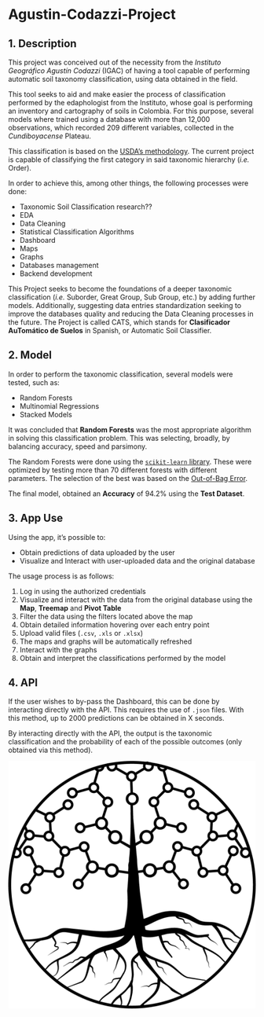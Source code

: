 # Agustin-Codazzi-Project

## 1.	Description

This project was conceived out of the necessity from the _Instituto Geográfico Agustín Codazzi_ (IGAC) of having a tool capable of performing automatic soil taxonomy classification, using data obtained in the field. 

This tool seeks to aid and make easier the process of classification performed by the edaphologist from the Instituto, whose goal is performing an inventory and cartography of soils in Colombia.  For this purpose, several models where trained using a database with more than 12,000 observations, which recorded 209 different variables, collected in the _Cundiboyacense_ Plateau.

This classification is based on the [USDA’s methodology]( https://www.nrcs.usda.gov/wps/portal/nrcs/main/soils/survey/class/). The current project is capable of classifying the first category in said taxonomic hierarchy (_i.e._ Order).

In order to achieve this, among other things, the following processes were done:
-	Taxonomic Soil Classification research??
-	EDA
-	Data Cleaning
-	Statistical Classification Algorithms
-	Dashboard
-	Maps
-	Graphs
-	Databases management
-	Backend development

This Project seeks to become the foundations of a deeper taxonomic classification (_i.e._ Suborder, Great Group, Sub Group, etc.) by adding further models. Additionally, suggesting data entries standardization seeking to improve the databases quality and reducing the Data Cleaning processes in the future. 
The Project is called CATS, which stands for __Clasificador AuTomático de Suelos__ in Spanish, or Automatic Soil Classifier. 

## 2.	Model
	
In order to perform the taxonomic classification, several models were tested, such as:
-	Random Forests
-	Multinomial Regressions
-	Stacked Models

It was concluded that __Random Forests__ was the most appropriate algorithm in solving this classification problem. This was selecting, broadly, by balancing accuracy, speed and parsimony. 
 
The Random Forests were done using the [`scikit-learn` library]( https://scikit-learn.org/). These were optimized by testing more than 70 different forests with different parameters. The selection of the best was based on the [Out-of-Bag Error](https://en.wikipedia.org/wiki/Out-of-bag_error). 

The final model, obtained an __Accuracy__ of 94.2% using the __Test Dataset__. 


## 3.	App Use

Using the app, it’s possible to:
*	Obtain predictions of data uploaded by the user
*	Visualize and Interact with user-uploaded data and the original database
 
The usage process is as follows:
1.	Log in using the authorized credentials
2.	Visualize and interact with the data from the original database using the __Map__, __Treemap__ and __Pivot Table__
3.	Filter the data using the filters located above the map
4.	Obtain detailed information hovering over each entry point
5.	Upload valid files (`.csv`, `.xls` or `.xlsx`)
6.	The maps and graphs will be automatically refreshed 
7.	Interact with the graphs
8.	Obtain and interpret the classifications performed by the model


## 4.	API

If the user wishes to by-pass the Dashboard, this can be done by interacting directly with the API. This requires the use of `.json` files. With this method, up to 2000 predictions can be obtained in X seconds. 

By interacting directly with the API, the output is the taxonomic classification and the probability of each of the possible outcomes (only obtained via this method). 



![imagen](https://raw.githubusercontent.com/DS4A-Team19-2021/Agustin-Codazzi-Project/main/Images/logo_igac_fondo_blanco.png)



